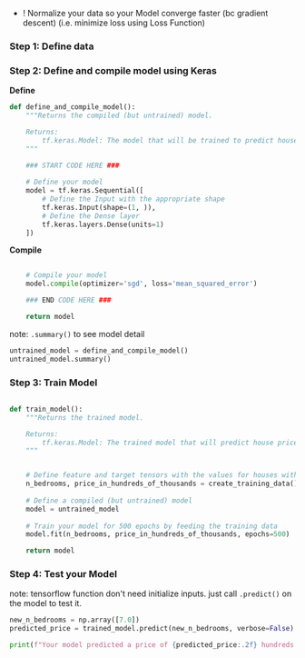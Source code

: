 + ! Normalize your data so your Model converge faster (bc gradient descent) (i.e. minimize loss using Loss Function)

### Step 1: Define data


### Step 2: Define and compile model using Keras
**Define**
```python
def define_and_compile_model():
    """Returns the compiled (but untrained) model.

    Returns:
        tf.keras.Model: The model that will be trained to predict house prices.
    """
    
    ### START CODE HERE ###

    # Define your model
    model = tf.keras.Sequential([ 
		# Define the Input with the appropriate shape
		tf.keras.Input(shape=(1, )),
		# Define the Dense layer
		tf.keras.layers.Dense(units=1)
	])
```
**Compile**
```python
    
    # Compile your model
    model.compile(optimizer='sgd', loss='mean_squared_error')

    ### END CODE HERE ###

    return model
```
note: `.summary()` to see model detail
```python
untrained_model = define_and_compile_model()
untrained_model.summary()
```

### Step 3: Train Model
```python

def train_model():
    """Returns the trained model.

    Returns:
        tf.keras.Model: The trained model that will predict house prices.
    """


    # Define feature and target tensors with the values for houses with 1 up to 6 bedrooms
    n_bedrooms, price_in_hundreds_of_thousands = create_training_data()
    
    # Define a compiled (but untrained) model
    model = untrained_model
    
    # Train your model for 500 epochs by feeding the training data
    model.fit(n_bedrooms, price_in_hundreds_of_thousands, epochs=500)

    return model
```

### Step 4: Test your Model
note: tensorflow function don't need initialize inputs. just call `.predict()` on the model to test it.  
```python
new_n_bedrooms = np.array([7.0])
predicted_price = trained_model.predict(new_n_bedrooms, verbose=False).item()

print(f"Your model predicted a price of {predicted_price:.2f} hundreds of thousands of dollars for a {int(new_n_bedrooms.item())} bedrooms house")
```